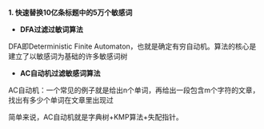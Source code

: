 
**1. 快速替换10亿条标题中的5万个敏感词**

* **DFA过滤过敏词算法**

DFA即Deterministic Finite Automaton，也就是确定有穷自动机。算法的核心是建立了以敏感词为基础的许多敏感词树

* **AC自动机过滤敏感词算法**

AC自动机：一个常见的例子就是给出n个单词，再给出一段包含m个字符的文章，找出有多少个单词在文章里出现过

简单来说，AC自动机就是字典树+KMP算法+失配指针。



